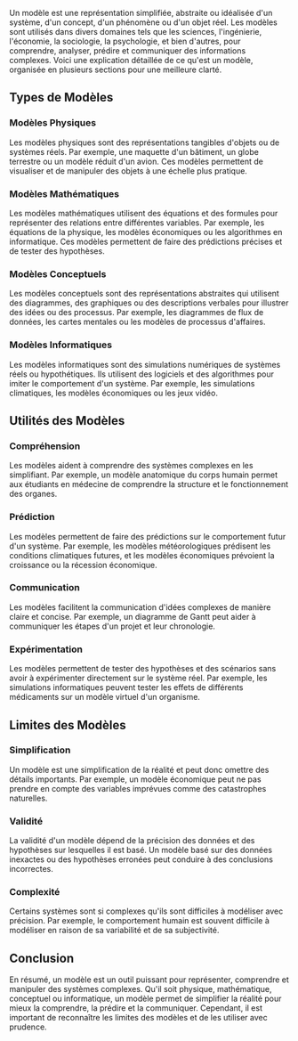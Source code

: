 Un modèle est une représentation simplifiée, abstraite ou idéalisée d'un système, d'un concept, d'un phénomène ou d'un objet réel. Les modèles sont utilisés dans divers domaines tels que les sciences, l'ingénierie, l'économie, la sociologie, la psychologie, et bien d'autres, pour comprendre, analyser, prédire et communiquer des informations complexes. Voici une explication détaillée de ce qu'est un modèle, organisée en plusieurs sections pour une meilleure clarté.

## Types de Modèles

### Modèles Physiques
Les modèles physiques sont des représentations tangibles d'objets ou de systèmes réels. Par exemple, une maquette d'un bâtiment, un globe terrestre ou un modèle réduit d'un avion. Ces modèles permettent de visualiser et de manipuler des objets à une échelle plus pratique.

### Modèles Mathématiques
Les modèles mathématiques utilisent des équations et des formules pour représenter des relations entre différentes variables. Par exemple, les équations de la physique, les modèles économiques ou les algorithmes en informatique. Ces modèles permettent de faire des prédictions précises et de tester des hypothèses.

### Modèles Conceptuels
Les modèles conceptuels sont des représentations abstraites qui utilisent des diagrammes, des graphiques ou des descriptions verbales pour illustrer des idées ou des processus. Par exemple, les diagrammes de flux de données, les cartes mentales ou les modèles de processus d'affaires.

### Modèles Informatiques
Les modèles informatiques sont des simulations numériques de systèmes réels ou hypothétiques. Ils utilisent des logiciels et des algorithmes pour imiter le comportement d'un système. Par exemple, les simulations climatiques, les modèles économiques ou les jeux vidéo.

## Utilités des Modèles

### Compréhension
Les modèles aident à comprendre des systèmes complexes en les simplifiant. Par exemple, un modèle anatomique du corps humain permet aux étudiants en médecine de comprendre la structure et le fonctionnement des organes.

### Prédiction
Les modèles permettent de faire des prédictions sur le comportement futur d'un système. Par exemple, les modèles météorologiques prédisent les conditions climatiques futures, et les modèles économiques prévoient la croissance ou la récession économique.

### Communication
Les modèles facilitent la communication d'idées complexes de manière claire et concise. Par exemple, un diagramme de Gantt peut aider à communiquer les étapes d'un projet et leur chronologie.

### Expérimentation
Les modèles permettent de tester des hypothèses et des scénarios sans avoir à expérimenter directement sur le système réel. Par exemple, les simulations informatiques peuvent tester les effets de différents médicaments sur un modèle virtuel d'un organisme.

## Limites des Modèles

### Simplification
Un modèle est une simplification de la réalité et peut donc omettre des détails importants. Par exemple, un modèle économique peut ne pas prendre en compte des variables imprévues comme des catastrophes naturelles.

### Validité
La validité d'un modèle dépend de la précision des données et des hypothèses sur lesquelles il est basé. Un modèle basé sur des données inexactes ou des hypothèses erronées peut conduire à des conclusions incorrectes.

### Complexité
Certains systèmes sont si complexes qu'ils sont difficiles à modéliser avec précision. Par exemple, le comportement humain est souvent difficile à modéliser en raison de sa variabilité et de sa subjectivité.

## Conclusion

En résumé, un modèle est un outil puissant pour représenter, comprendre et manipuler des systèmes complexes. Qu'il soit physique, mathématique, conceptuel ou informatique, un modèle permet de simplifier la réalité pour mieux la comprendre, la prédire et la communiquer. Cependant, il est important de reconnaître les limites des modèles et de les utiliser avec prudence.